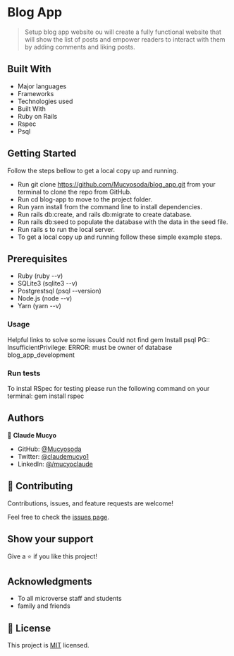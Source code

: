 # Blog App

> Setup blog app website ou will create a fully functional website that will show the list of posts and empower readers to interact with them by adding comments and liking posts.

## Built With

- Major languages
- Frameworks
- Technologies used
- Built With
- Ruby on Rails
- Rspec
- Psql

## Getting Started

Follow the steps bellow to get a local copy up and running.

- Run git clone https://github.com/Mucyosoda/blog_app.git from your terminal to clone the repo from GitHub.
- Run cd blog-app to move to the project folder.
- Run yarn install from the command line to install dependencies.
- Run rails db:create, and rails db:migrate to create database.
- Run rails db:seed to populate the database with the data in the seed file.
- Run rails s to run the local server.
- To get a local copy up and running follow these simple example steps.

## Prerequisites

- Ruby (ruby --v)
- SQLite3 (sqlite3 --v)
- Postgrestsql (psql --version)
- Node.js (node --v)
- Yarn (yarn --v)

### Usage

Helpful links to solve some issues
Could not find gem
Install psql
PG:: InsufficientPrivilege: ERROR: must be owner of database blog_app_development

### Run tests

To instal RSpec for testing please run the following command on your terminal:
gem install rspec

## Authors

👤 **Claude Mucyo**

- GitHub: [@Mucyosoda](https://github.com/Mucyosoda)
- Twitter: [@claudemucyo1](https://twitter.com/claudemucyo1)
- LinkedIn: [@/mucyoclaude](linkedin.com/in/mucyoclaude)

## 🤝 Contributing

Contributions, issues, and feature requests are welcome!

Feel free to check the [issues page](https://github.com/Mucyosoda/blog_app/issues).

## Show your support

Give a ⭐️ if you like this project!

## Acknowledgments

- To all microverse staff and students
- family and friends

## 📝 License

This project is [MIT](./MIT.md) licensed.
